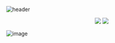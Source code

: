 ![header](https://capsule-render.vercel.app/api?type=Blur&color=gradient&height=300&section=header&text=GYUCHAN)

<p align='center'>
  <img src="https://img.shields.io/badge/gcsim04@gmail.com-EA4335?style=flat-square&logo=gmail&logoColor=white"/>
  <a href="https://www.tistory.com/"><img src="https://img.shields.io/badge/Tech Blog-000000?style=flat-square&logo=tistory&logoColor=white"/></a>
</p>

![image](https://github.com/user-attachments/assets/f658c756-8c61-48d2-b34a-4161257b85da)



<!--
**gyuchancode/gyuchancode** is a ✨ _special_ ✨ repository because its `README.md` (this file) appears on your GitHub profile.

Here are some ideas to get you started:

- 🔭 I’m currently working on ...
- 🌱 I’m currently learning ...
- 👯 I’m looking to collaborate on ...
- 🤔 I’m looking for help with ...
- 💬 Ask me about ...
- 📫 How to reach me: ...
- 😄 Pronouns: ...
- ⚡ Fun fact: ...
-->

